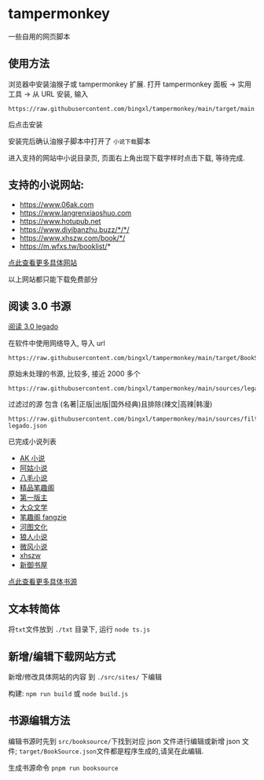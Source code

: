 # tampermonkey

一些自用的网页脚本

## 使用方法

浏览器中安装油猴子或 tampermonkey 扩展.
打开 tampermonkey 面板 -> 实用工具 -> 从 URL 安装, 输入

```
https://raw.githubusercontent.com/bingxl/tampermonkey/main/target/main.js
```

后点击安装

安装完后确认油猴子脚本中打开了 `小说下载`脚本

进入支持的网站中小说目录页, 页面右上角出现下载字样时点击下载, 等待完成.

## 支持的小说网站:

- https://www.06ak.com
- https://www.langrenxiaoshuo.com
- https://www.hotupub.net
- https://www.diyibanzhu.buzz/*/*/
- https://www.xhszw.com/book/*/
- https://m.wfxs.tw/booklist/*

[点此查看更多具体网站](/doc/siteList.md)

以上网站都只能下载免费部分

## 阅读 3.0 书源

[阅读 3.0 legado](https://github.com/gedoor/legado)

在软件中使用网络导入, 导入 url

```
https://raw.githubusercontent.com/bingxl/tampermonkey/main/target/BookSource.json
```

原始未处理的书源, 比较多, 接近 2000 多个

```
https://raw.githubusercontent.com/bingxl/tampermonkey/main/sources/legadoBookSource.json
```

过滤过的源 包含 (名著|正版|出版|国外经典)且排除(辣文|高辣|韩漫)

```
https://raw.githubusercontent.com/bingxl/tampermonkey/main/sources/filtered-legado.json
```

已完成小说列表

- [AK 小说](https://www.06ak.com)
- [阿姑小说](http://m.aguxs.com)
- [八毛小说](http://m.bamxs.com)
- [精品笔趣阁](https://bqgjpw.com)
- [第一版主](https://www.diyibanzhu.buzz)
- [大众文学](https://m.dzwx520.com)
- [笔趣阁 fangzie](https://m.fangzie.com)
- [河图文化](https://www.hotupub.net)
- [狼人小说](https://www.langrenxiaoshuo.com)
- [微风小说](https://m.wfxs.tw)
- [xhszw](https://www.xhszw.com)
- [新御书屋](https://m.xinyushuwu1.com)

[点此查看更多具体书源](/doc/sourceList.md)

## 文本转简体

将`txt`文件放到 `./txt` 目录下, 运行 `node ts.js`

## 新增/编辑下载网站方式

新增/修改具体网站的内容 到 `./src/sites/` 下编辑

构建: `npm run build` 或 `node build.js`

## 书源编辑方法

编辑书源时先到 `src/booksource/`下找到对应 json 文件进行编辑或新增 json 文件; `target/BookSource.json`文件都是程序生成的,请吴在此编辑.

生成书源命令 `pnpm run booksource`
